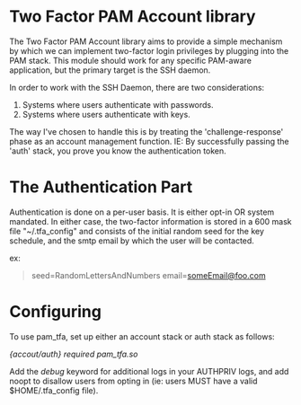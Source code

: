 Two Factor PAM Account library
==============================

The Two Factor PAM Account library aims to provide a simple mechanism by which
we can implement two-factor login privileges by plugging into the PAM stack.
This module should work for any specific PAM-aware application, but the primary
target is the SSH daemon.

In order to work with the SSH Daemon, there are two considerations:

1. Systems where users authenticate with passwords.
2. Systems where users authenticate with keys.

The way I've chosen to handle this is by treating the 'challenge-response' phase
as an account management function. IE: By successfully passing the 'auth' stack,
you prove you know the authentication token.

The Authentication Part
=======================

Authentication is done on a per-user basis. It is either opt-in OR system
mandated. In either case, the two-factor information is stored in a 600 mask
file "~/.tfa_config" and consists of the initial random seed for the key
schedule, and the smtp email by which the user will be contacted.

ex:
> seed=RandomLettersAndNumbers
> email=someEmail@foo.com

Configuring
===========

To use pam_tfa, set up either an account stack or auth stack as follows:

*{accout/auth} required pam_tfa.so*

Add the *debug* keyword for additional logs in your AUTHPRIV logs, and add noopt
to disallow users from opting in (ie: users MUST have a valid $HOME/.tfa_config
file).

